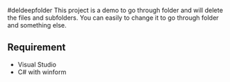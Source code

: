 #deldeepfolder
This project is a demo to go through folder and will delete the files and subfolders.
You can easily to change it to go through folder and something else.





Requirement
-----------

* Visual Studio
* C# with winform
